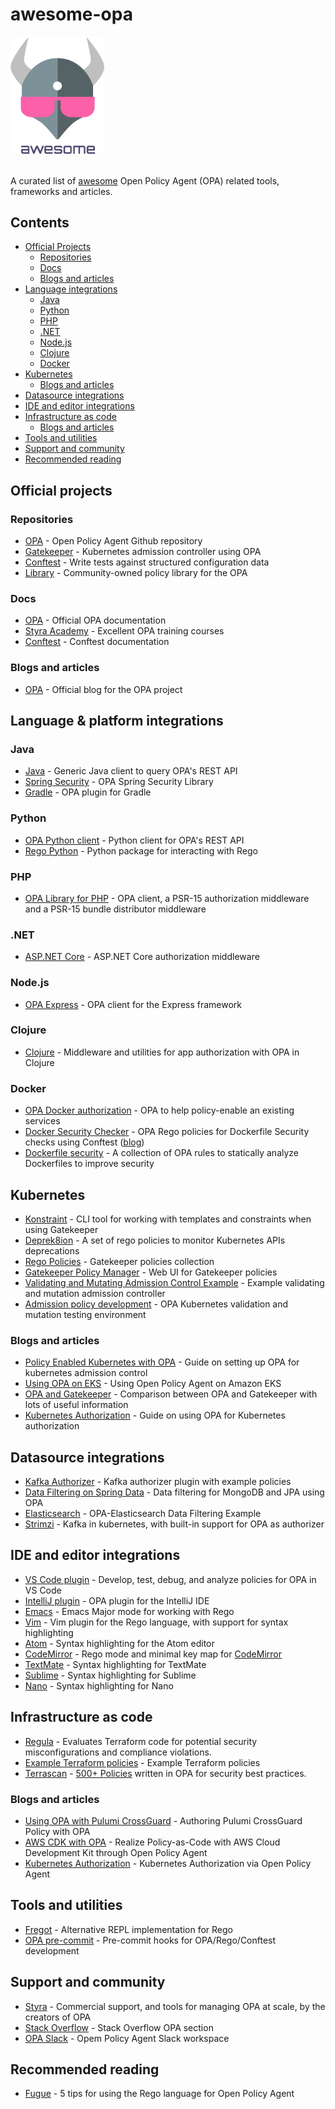 # awesome-opa

<img src="assets/awesome-opa.png" width="150"><br/><br/>

A curated list of [awesome](https://github.com/sindresorhus/awesome) Open Policy Agent (OPA) related tools, frameworks and articles.

## Contents

- [Official Projects](#official-projects)
  - [Repositories](#repositories)
  - [Docs](#docs)
  - [Blogs and articles](#official-articles)
- [Language integrations](#language-integrations)
  - [Java](#java)
  - [Python](#python)
  - [PHP](#php)
  - [.NET](#.net)
  - [Node.js](#nodejs)
  - [Clojure](#clojure)
  - [Docker](#docker)
- [Kubernetes](#kubernetes)
  - [Blogs and articles](#kubernetes-articles)
- [Datasource integrations](#datasource-integrations)
- [IDE and editor integrations](#ide-and-editor-integrations)
- [Infrastructure as code](#iac)
  - [Blogs and articles](#iac-articles)
- [Tools and utilities](#tools-and-utilities)
- [Support and community](#support-and-community)
- [Recommended reading](#recommended-reading)

## Official projects

### Repositories

- [OPA](https://github.com/open-policy-agent/opa) - Open Policy Agent Github repository
- [Gatekeeper](https://github.com/open-policy-agent/gatekeeper) - Kubernetes admission controller using OPA
- [Conftest](https://github.com/open-policy-agent/conftest) - Write tests against structured configuration data
- [Library](https://github.com/open-policy-agent/library) - Community-owned policy library for the OPA

### Docs

- [OPA](https://www.openpolicyagent.org/docs/) - Official OPA documentation
- [Styra Academy](https://academy.styra.com/) - Excellent OPA training courses
- [Conftest](https://www.conftest.dev/) - Conftest documentation

### Blogs and articles

- [OPA](https://blog.openpolicyagent.org/) - Official blog for the OPA project

## Language & platform integrations

### Java

- [Java](https://github.com/Bisnode/opa-java-client) - Generic Java client to query OPA's REST API
- [Spring Security](https://github.com/Bisnode/opa-spring-security) - OPA Spring Security Library
- [Gradle](https://github.com/Bisnode/opa-gradle-plugin) - OPA plugin for Gradle

### Python

- [OPA Python client](https://github.com/Turall/OPA-python-client) - Python client for OPA's REST API
- [Rego Python](https://github.com/open-policy-agent/rego-python) - Python package for interacting with Rego

### PHP

- [OPA Library for PHP](https://github.com/segrax/openpolicyagent) - OPA client, a PSR-15 authorization middleware and a PSR-15 bundle distributor middleware

### .NET

- [ASP.NET Core](https://github.com/build-security/OPA-AspDotNetCore-Middleware) - ASP.NET Core authorization middleware

### Node.js

- [OPA Express](https://github.com/build-security/opa-express-middleware) - OPA client for the Express framework

### Clojure

- [Clojure](https://github.com/anderseknert/clj-opa) - Middleware and utilities for app authorization with OPA in Clojure

### Docker

- [OPA Docker authorization](https://github.com/open-policy-agent/opa-docker-authz) - OPA to help policy-enable an existing services
- [Docker Security Checker](https://github.com/madhuakula/docker-security-checker) - OPA Rego policies for Dockerfile Security checks using Conftest ([blog](https://blog.madhuakula.com/dockerfile-security-checks-using-opa-rego-policies-with-conftest-32ab2316172f))
- [Dockerfile security](https://github.com/gbrindisi/dockerfile-security) - A collection of OPA rules to statically analyze Dockerfiles to improve security

## Kubernetes

- [Konstraint](https://github.com/plexsystems/konstraint) - CLI tool for working with templates and constraints when using Gatekeeper
- [Deprek8ion](https://github.com/swade1987/deprek8ion) - A set of rego policies to monitor Kubernetes APIs deprecations
- [Rego Policies](https://github.com/redhat-cop/rego-policies) - Gatekeeper policies collection
- [Gatekeeper Policy Manager](https://github.com/sighupio/gatekeeper-policy-manager) - Web UI for Gatekeeper policies
- [Validating and Mutating Admission Control Example](https://github.com/tsandall/validating-and-mutating-example) - Example validating and mutation admission controller
- [Admission policy development](https://github.com/k8spin/opa-k8s-development) - OPA Kubernetes validation and mutation testing environment

### Blogs and articles

- [Policy Enabled Kubernetes with OPA](https://www.capitalone.com/tech/software-engineering/policy-enabled-kubernetes-with-open-policy-agent/) - Guide on setting up OPA for kubernetes admission control
- [Using OPA on EKS](https://aws.amazon.com/blogs/opensource/using-open-policy-agent-on-amazon-eks/) - Using Open Policy Agent on Amazon EKS
- [OPA and Gatekeeper](https://www.infracloud.io/blogs/opa-and-gatekeeper/) - Comparison between OPA and Gatekeeper with lots of useful information
- [Kubernetes Authorization](https://itnext.io/kubernetes-authorization-via-open-policy-agent-a9455d9d5ceb) - Guide on using OPA for Kubernetes authorization

## Datasource integrations

- [Kafka Authorizer](https://github.com/Bisnode/opa-kafka-plugin) - Kafka authorizer plugin with example policies
- [Data Filtering on Spring Data](https://github.com/jferrater/opa-data-filter-spring-boot-starter) - Data filtering for MongoDB and JPA using OPA
- [Elasticsearch](https://github.com/open-policy-agent/contrib/tree/master/data_filter_elasticsearch) - OPA-Elasticsearch Data Filtering Example
- [Strimzi](https://strimzi.io/) - Kafka in kubernetes, with built-in support for OPA as authorizer

## IDE and editor integrations

- [VS Code plugin](https://marketplace.visualstudio.com/items?itemName=tsandall.opa) - Develop, test, debug, and analyze policies for OPA in VS Code
- [IntelliJ plugin](https://github.com/open-policy-agent/opa-idea-plugin) - OPA plugin for the IntelliJ IDE
- [Emacs](https://github.com/psibi/rego-mode) - Emacs Major mode for working with Rego
- [Vim](https://github.com/tsandall/vim-rego) - Vim plugin for the Rego language, with support for syntax highlighting
- [Atom](https://github.com/open-policy-agent/opa/tree/master/misc/syntax/atom) - Syntax highlighting for the Atom editor
- [CodeMirror](https://github.com/StyraInc/codemirror-rego) - Rego mode and minimal key map for [CodeMirror](https://codemirror.net/)
- [TextMate](https://github.com/open-policy-agent/opa/tree/master/misc/syntax/textmate) - Syntax highlighting for TextMate
- [Sublime](https://github.com/open-policy-agent/opa/tree/master/misc/syntax/sublime) - Syntax highlighting for Sublime
- [Nano](https://github.com/scopatz/nanorc) - Syntax highlighting for Nano

## Infrastructure as code

- [Regula](https://github.com/fugue/regula) - Evaluates Terraform code for potential security misconfigurations and compliance violations.
- [Example Terraform policies](https://github.com/Scalr/sample-tf-opa-policies) - Example Terraform policies
- [Terrascan](https://github.com/accurics/terrascan) - [500+ Policies](https://github.com/accurics/terrascan/tree/master/pkg/policies/opa/rego) written in OPA for security best practices.

### Blogs and articles

- [Using OPA with Pulumi CrossGuard](https://www.pulumi.com/blog/opa-support-for-crossguard/) - Authoring Pulumi CrossGuard Policy with OPA
- [AWS CDK with OPA](https://aws.amazon.com/blogs/opensource/realize-policy-as-code-with-aws-cloud-development-kit-through-open-policy-agent/) - Realize Policy-as-Code with AWS Cloud Development Kit through Open Policy Agent
- [Kubernetes Authorization](https://itnext.io/kubernetes-authorization-via-open-policy-agent-a9455d9d5ceb) - Kubernetes Authorization via Open Policy Agent

## Tools and utilities

- [Fregot](https://github.com/fugue/fregot) - Alternative REPL implementation for Rego
- [OPA pre-commit](https://github.com/anderseknert/pre-commit-opa) - Pre-commit hooks for OPA/Rego/Conftest development

## Support and community

- [Styra](https://www.styra.com/) - Commercial support, and tools for managing OPA at scale, by the creators of OPA
- [Stack Overflow](https://stackoverflow.com/questions/tagged/open-policy-agent) - Stack Overflow OPA section
- [OPA Slack](https://openpolicyagent.slack.com) - Opem Policy Agent Slack workspace

## Recommended reading

- [Fugue](https://www.fugue.co/blog/5-tips-for-using-the-rego-language-for-open-policy-agent-opa) - 5 tips for using the Rego language for Open Policy Agent
